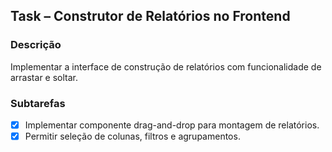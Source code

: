 ## Task – Construtor de Relatórios no Frontend

### Descrição
Implementar a interface de construção de relatórios com funcionalidade de arrastar e soltar.

### Subtarefas
- [x] Implementar componente drag-and-drop para montagem de relatórios.
- [x] Permitir seleção de colunas, filtros e agrupamentos.